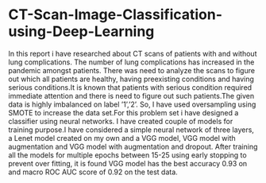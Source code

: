 # CT-Scan-Image-Classification-using-Deep-Learning
In this report i have researched about CT scans of patients with and without lung complications. The number of lung complications has increased in the pandemic amongst patients. There was need to analyze the scans to figure out which all patients are healthy, having preexisting conditions and having serious conditions.It is known that patients with serious condition required immediate attention and there is need to figure out such patients.The given data is highly imbalanced on label ’1’,’2’. So, I have used oversampling using SMOTE to increase the data set.For this problem set i have designed a classifier using neural networks. I have created couple of models for training purpose.I have considered a simple neural network of three layers, a Lenet model created on my own and a VGG model, VGG model with augmentation and VGG model with augmentation and dropout. After training all the models for multiple epochs between 15-25 using early stopping to prevent over fitting, it is found VGG model has the best accuracy 0.93 on and macro ROC AUC score of 0.92 on the test data.
